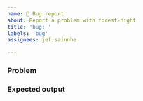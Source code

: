 ```yaml
---
name: 🐛 Bug report
about: Report a problem with forest-night
title: 'bug: '
labels: 'bug'
assignees: jef,sainnhe

---
```


### Problem

<!--
Describe the problem here. Feel free to include any screenshots.

Please try to include as many details as possible.
 -->

<!--
Application:
Version:
-->

### Expected output

<!-- Describe the expected output here. -->
